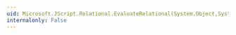 ```yaml
---
uid: Microsoft.JScript.Relational.EvaluateRelational(System.Object,System.Object)
internalonly: False
---
```

